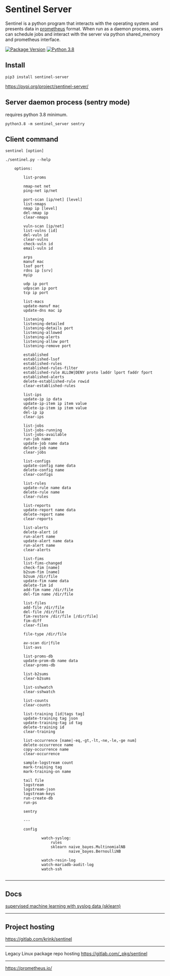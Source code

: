 # Sentinel Server

Sentinel is a python program that interacts with the operating system and presents data in [prometheus](https://prometheus.io) format.  When run as a daemon process, users can schedule jobs and interact with the server via python shared_memory and prometheus interface.  

[![Package Version](https://img.shields.io/pypi/v/sentinel-server.svg)](https://pypi.python.org/pypi/sentinel-server/)
[![Python 3.8](https://img.shields.io/badge/python-3.8-blue.svg)](https://www.python.org/downloads/release/python-380/)


## Install
```
pip3 install sentinel-server
```
https://pypi.org/project/sentinel-server/    

## Server daemon process (sentry mode)
requires python 3.8 minimum.   
```
python3.8 -m sentinel_server sentry    
```

## Client command   
```
sentinel [option]    
```

```
./sentinel.py --help   

    options:

        list-proms

        nmap-net net
        ping-net ip/net

        port-scan [ip/net] [level]
        list-nmaps
        nmap ip [level]
        del-nmap ip
        clear-nmaps

        vuln-scan [ip/net]
        list-vulns [id]
        del-vuln id
        clear-vulns
        check-vuln id
        email-vuln id

        arps
        manuf mac
        lsof port
        rdns ip [srv]
        myip

        udp ip port
        udpscan ip port
        tcp ip port

        list-macs
        update-manuf mac
        update-dns mac ip

        listening
        listening-detailed
        listening-details port
        listening-allowed
        listening-alerts
        listening-allow port
        listening-remove port

        established
        established-lsof
        established-rules
        established-rules-filter
        established-rule ALLOW|DENY proto laddr lport faddr fport
        established-alerts
        delete-established-rule rowid
        clear-established-rules

        list-ips
        update-ip ip data
        update-ip-item ip item value
        delete-ip-item ip item value
        del-ip ip
        clear-ips

        list-jobs
        list-jobs-running
        list-jobs-available
        run-job name
        update-job name data
        delete-job name
        clear-jobs

        list-configs
        update-config name data
        delete-config name
        clear-configs

        list-rules
        update-rule name data
        delete-rule name
        clear-rules

        list-reports
        update-report name data
        delete-report name
        clear-reports

        list-alerts
        delete-alert id
        run-alert name
        update-alert name data
        run-alert name
        clear-alerts

        list-fims
        list-fims-changed
        check-fim [name]
        b2sum-fim [name]
        b2sum /dir/file
        update-fim name data
        delete-fim id
        add-fim name /dir/file
        del-fim name /dir/file

        list-files
        add-file /dir/file
        del-file /dir/file
        fim-restore /dir/file [/dir/file]
        fim-diff
        clear-files

        file-type /dir/file

        av-scan dir|file
        list-avs

        list-proms-db
        update-prom-db name data
        clear-proms-db

        list-b2sums
        clear-b2sums

        list-sshwatch
        clear-sshwatch

        list-counts
        clear-counts

        list-training [id|tags tag]
        update-training tag json
        update-training-tag id tag
        delete-training id
        clear-training

        list-occurrence [name|-eq,-gt,-lt,-ne,-le,-ge num]
        delete-occurrence name
        copy-occurrence name
        clear-occurrence

        sample-logstream count
        mark-training tag
        mark-training-on name

        tail file
        logstream
        logstream-json
        logstream-keys
        run-create-db
        run-ps

        sentry

        ---

        config

                watch-syslog:
                    rules
                    sklearn naive_bayes.MultinomialNB
                            naive_bayes.BernoulliNB

                watch-resin-log
                watch-mariadb-audit-log
                watch-ssh


```

---   

## Docs

[supervised machine learning with syslog data (sklearn)](docs/README.sklearn.naive_bayes.syslog.mac.md)

---   

## Project hosting
https://gitlab.com/krink/sentinel   

---   

Legacy Linux package repo hosting https://gitlab.com/_pkg/sentinel  

---

https://prometheus.io/    



